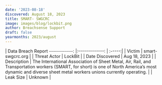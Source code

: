 ```yaml
---
date: '2023-08-18'
discovered: August 18, 2023
title: SMART- SWGCRC
image: images/blog/lockbit.png
author: Breachsense Support
draft: false
yearmonths: 2023/august
---
```



| Data Breach Report
------------:     |:-------------:    | :-----:|
| Victim      | smart-swgcrc.org      | 
| Threat Actor      |  LockBit     | 
| Date Discovered      | Aug 18, 2023      | 
| Description      | The International Association of Sheet Metal, Air, Rail, and Transportation workers (SMART, for short) is one of North America’s most dynamic and diverse sheet metal workers unions currently operating.      | 
| Leak Size      | Unknown      | 


